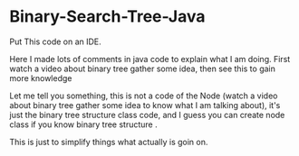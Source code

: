 # Binary-Search-Tree-Java

Put This code on an IDE. 

Here I made lots of comments in java code to explain what I am doing. First watch a video about binary tree gather some idea, then see this to gain more knowledge

Let me tell you something, this is not a code of the Node (watch a video about binary tree gather some idea to know what I am talking about), it's just the binary tree structure class code, and I guess you can create node class if you know binary tree structure .

This is just to simplify things what actually is goin on.
